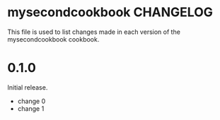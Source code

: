# mysecondcookbook CHANGELOG

This file is used to list changes made in each version of the mysecondcookbook cookbook.

# 0.1.0

Initial release.

- change 0
- change 1

